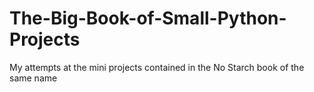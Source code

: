 # The-Big-Book-of-Small-Python-Projects
My attempts at the mini projects contained in the No Starch book of the same name
